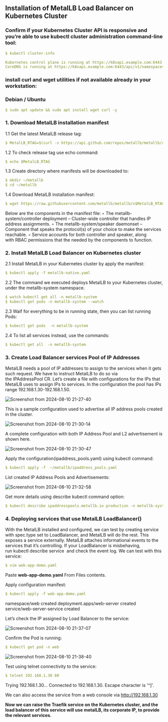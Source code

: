 ## Installation of MetalLB Load Balancer on Kubernetes Cluster

### Confirm if your Kubernetes Cluster API is responsive and you’re able to use kubectl cluster administration command-line tool:
```yml
$ kubectl cluster-info

Kubernetes control plane is running at https://k8sapi.example.com:6443
CoreDNS is running at https://k8sapi.example.com:6443/api/v1/namespaces/kube-system/services/kube-dns:dns/proxy
```


### install curl and wget utilities if not available already in your workstation:
### Debian / Ubuntu ###
```yml
$ sudo apt update && sudo apt install wget curl -y
```

### 1. Download MetalLB installation manifest
1.1 Get the latest MetalLB release tag:
```yml
$ MetalLB_RTAG=$(curl -s https://api.github.com/repos/metallb/metallb/releases/latest|grep tag_name|cut -d '"' -f 4|sed 's/v//')
```

1.2 To check release tag use echo command:
```yml
$ echo $MetalLB_RTAG
```

1.3 Create directory where manifests will be downloaded to:
```yml
$ mkdir ~/metallb
$ cd ~/metallb
```

1.4 Download MetalLB installation manifest:
```yml
$ wget https://raw.githubusercontent.com/metallb/metallb/v$MetalLB_RTAG/config/manifests/metallb-native.yaml
```

Below are the components in the manifest file:
        ◦ The metallb-system/controller deployment – Cluster-wide controller that handles IP address assignments.
        ◦ The metallb-system/speaker daemonset – Component that speaks the protocol(s) of your choice to make the services reachable.
        ◦ Service accounts for both controller and speaker, along with RBAC permissions that the needed by the components to function.

### 2. Install MetalLB Load Balancer on Kubernetes cluster
2.1 Install MetalLB in your Kubernetes cluster by apply the manifest:
```yml
$ kubectl apply -f metallb-native.yaml
```

2.2 The command we executed deploys MetalLB to your Kubernetes cluster, under the metallb-system namespace.
```yml
$ watch kubectl get all -n metallb-system
$ kubectl get pods -n metallb-system --watch
```

2.3 Waif for everything to be in running state, then you can list running Pods:
```yml
$ kubectl get pods  -n metallb-system
```

2.4 To list all services instead, use the commands:
```yml
$ kubectl get all  -n metallb-system
```

### 3. Create Load Balancer services Pool of IP Addresses
MetalLB needs a pool of IP addresses to assign to the services when it gets such request. We have to instruct MetalLB to do so via the IPAddressPool CR.
Let’s create a file with configurations for the IPs that MetalLB uses to assign IPs to services. In the configuration the pool has IPs range 192.168.1.30-192.168.1.50.

![Screenshot from 2024-08-10 21-27-40](https://github.com/user-attachments/assets/082e131b-79f3-4f53-a332-c4c6a0d47188)

This is a sample configuration used to advertise all IP address pools created in the cluster.

![Screenshot from 2024-08-10 21-30-14](https://github.com/user-attachments/assets/f069ab3a-8948-4feb-9f08-2d951ba89e02)

A complete configuration with both IP Address Pool and L2 advertisement is shown here.

![Screenshot from 2024-08-10 21-30-47](https://github.com/user-attachments/assets/1717fb6f-6fee-4eff-b968-5f0dfe428f7b)

Apply the configuration(ipaddress_pools.yaml) using kubectl command:
```yml
$ kubectl apply -f  ~/metallb/ipaddress_pools.yaml
```

List created IP Address Pools and Advertisements:

![Screenshot from 2024-08-10 21-32-58](https://github.com/user-attachments/assets/ff64786a-9194-42ad-894e-6f5ea41a93d4)

Get more details using describe kubectl command option:
```yml
$ kubectl describe ipaddresspools.metallb.io production -n metallb-system
```

### 4. Deploying services that use MetalLB LoadBalancer()

With the MetalLB installed and configured, we can test by creating service with spec.type set to LoadBalancer, and MetalLB will do the rest. This exposes a service externally.
MetalLB attaches informational events to the services that it’s controlling. If your LoadBalancer is misbehaving, run kubectl describe service <service name> and check the event log.
We can test with this service:
```yml
$ vim web-app-demo.yaml
```

Paste **web-app-demo.yaml** From Files contents.

Apply configuration manifest:
```yml
$ kubectl apply -f web-app-demo.yaml
```
namespace/web created
deployment.apps/web-server created
service/web-server-service created

Let’s check the IP assigned by Load Balancer to the service:

![Screenshot from 2024-08-10 21-37-07](https://github.com/user-attachments/assets/83bde437-e1e6-463c-b87a-86d5ef3e3320)

Confirm the Pod is running:
```yml
$ kubectl get pod -n web
```

![Screenshot from 2024-08-10 21-38-40](https://github.com/user-attachments/assets/465b574b-fac5-4937-abdd-412508fce14e)

Test using telnet connectivity to the service:
```yml
$ telnet 192.168.1.30 80
```
Trying 192.168.1.30...
Connected to 192.168.1.30.
Escape character is '^]'.

We can also access the service from a web console via http://192.168.1.30

**Now we can raise the Traefik service on the Kubernetes cluster, and the load balancer of this service will use metalLB, its corporate IP, to provide the relevant services.**

